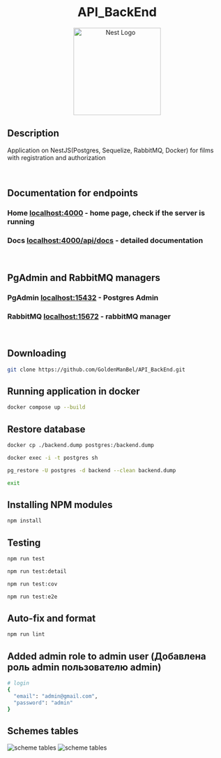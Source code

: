 
 <h1 align="center">API_BackEnd</h1>

<p align="center">
  <a href="http://nestjs.com/" target="blank"><img src="https://nestjs.com/img/logo-small.svg" width="200" alt="Nest Logo" /></a>
</p>

[circleci-image]: https://img.shields.io/circleci/build/github/nestjs/nest/master?token=abc123def456
[circleci-url]: https://circleci.com/gh/nestjs/nest

## Description

Application on NestJS(Postgres, Sequelize, RabbitMQ, Docker) for films with registration and authorization 

</br>

## Documentation for endpoints
<h3>Home <a href="http://localhost:4000/" target="blank">localhost:4000</a> - home page, check if the server is running</h3>
<h3>Docs <a href="http://localhost:4000/api/docs" target="blank">localhost:4000/api/docs</a> - detailed documentation</h3>

</br>

## PgAdmin and RabbitMQ managers
<h3>PgAdmin <a href="http://localhost:15432/" target="blank">localhost:15432</a> - Postgres Admin</h3>
<h3>RabbitMQ <a href="http://localhost:15672/" target="blank">localhost:15672</a> - rabbitMQ manager</h3>

</br>

## Downloading

```bash
git clone https://github.com/GoldenManBel/API_BackEnd.git
```

## Running application in docker

```bash
docker compose up --build
```

## Restore database

```bash
docker cp ./backend.dump postgres:/backend.dump
```

```bash
docker exec -i -t postgres sh
```

```bash
pg_restore -U postgres -d backend --clean backend.dump
```

```bash
exit
```

## Installing NPM modules

```bash
npm install
```

## Testing

```bash
npm run test
```

```bash
npm run test:detail
```

```bash
npm run test:cov
```

```bash
npm run test:e2e
```

## Auto-fix and format

```bash
npm run lint
```

## Added admin role to admin user (Добавлена роль admin пользователю admin)

```bash
# login
{
  "email": "admin@gmail.com",
  "password": "admin"
}
```

## Schemes tables 
  ![scheme tables](https://github.com/GoldenManBel/API_BackEnd/blob/fix__comment/diagrams/Scheme_Tables.jpg)
  ![scheme tables](https://github.com/GoldenManBel/API_BackEnd/blob/fix__comment/diagrams/Scheme_Tables_Another_Format.jpg)
